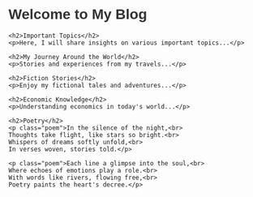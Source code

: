 <!DOCTYPE html>
<html lang="en">
<head>
    <meta charset="UTF-8">
    <meta name="viewport" content="width=device-width, initial-scale=1.0">
    <title>My Personal Blog</title>
    <style>
        body { font-family: Arial, sans-serif; margin: 0; padding: 20px; }
        h1 { color: #333; }
        h2 { color: #666; }
        p { line-height: 1.6; }
        .poem { font-style: italic; margin: 20px 0; }
    </style>
</head>
<body>
    <h1>Welcome to My Blog</h1>
    
    <h2>Important Topics</h2>
    <p>Here, I will share insights on various important topics...</p>

    <h2>My Journey Around the World</h2>
    <p>Stories and experiences from my travels...</p>

    <h2>Fiction Stories</h2>
    <p>Enjoy my fictional tales and adventures...</p>

    <h2>Economic Knowledge</h2>
    <p>Understanding economics in today's world...</p>

    <h2>Poetry</h2>
    <p class="poem">In the silence of the night,<br>
    Thoughts take flight, like stars so bright.<br>
    Whispers of dreams softly unfold,<br>
    In verses woven, stories told.</p>

    <p class="poem">Each line a glimpse into the soul,<br>
    Where echoes of emotions play a role.<br>
    With words like rivers, flowing free,<br>
    Poetry paints the heart's decree.</p>
</body>
</html>